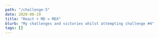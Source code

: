 ```yaml
---
path: "/challenge-5"
date: 2020-06-19
title: "React + MD = MDX"
blurb: "My challenges and victories whilst attempting challenge #4"
tags: []
---
```

